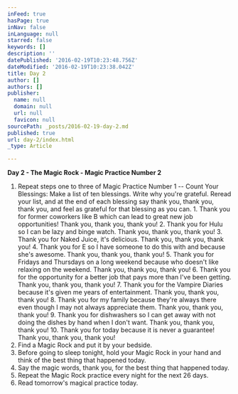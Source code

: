 ```yaml
---
inFeed: true
hasPage: true
inNav: false
inLanguage: null
starred: false
keywords: []
description: ''
datePublished: '2016-02-19T10:23:48.756Z'
dateModified: '2016-02-19T10:23:38.042Z'
title: Day 2
author: []
authors: []
publisher:
  name: null
  domain: null
  url: null
  favicon: null
sourcePath: _posts/2016-02-19-day-2.md
published: true
url: day-2/index.html
_type: Article

---
```

**Day 2 - The Magic Rock - **Magic Practice Number 2****  
  1. Repeat steps one to three of Magic Practice Number 1 -- Count Your Blessings: Make a list of ten blessings. Write why you're grateful. Reread your list, and at the end of each blessing say thank you, thank you, thank you, and feel as grateful for that blessing as you can.
    1. Thank you for former coworkers like B which can lead to great new job opportunities! Thank you, thank you, thank you!
    2. Thank you for Hulu so I can be lazy and binge watch. Thank you, thank you, thank you!
    3. Thank you for Naked Juice, it's delicious. Thank you, thank you, thank you!
    4. Thank you for E so I have someone to do this with and because she's awesome. Thank you, thank you, thank you!
    5. Thank you for Fridays and Thursdays on a long weekend because who doesn't like relaxing on the weekend. Thank you, thank you, thank you!
    6. Thank you for the opportunity for a better job that pays more than I've been getting. Thank you, thank you, thank you!
    7. Thank you for the Vampire Diaries because it's given me years of entertainment. Thank you, thank you, thank you!
    8. Thank you for my family because they're always there even though I may not always appreciate them. Thank you, thank you, thank you!
    9. Thank you for dishwashers so I can get away with not doing the dishes by hand when I don't want. Thank you, thank you, thank you!
    10. Thank you for today because it is never a guarantee! Thank you, thank you, thank you!
  2. Find a Magic Rock and put it by your bedside.
  3. Before going to sleep tonight, hold your Magic Rock in your hand and think of the best thing that happened today.
  4. Say the magic words, thank you, for the best thing that happened today.
  5. Repeat the Magic Rock practice every night for the next 26 days.
  6. Read tomorrow's magical practice today.